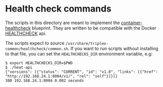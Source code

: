 # Health check commands

The scripts in this directory are meant to implement the
[container-healthcheck][] blueprint.  They are written to be compatible
with the Docker [HEALTHCHECK][] api.

[container-healthcheck]: https://blueprints.launchpad.net/tripleo/+spec/container-healthchecks
[healthcheck]: https://docs.docker.com/engine/reference/builder/#healthcheck

The scripts expect to source
`/usr/share/tripleo-common/healthcheck/common.sh`. If you
want to run scripts without installing to that file, you can set the
`HEALTHCHECKS_DIR` environment variable, e.g:

    $ export HEALTHCHECKS_DIR=$PWD
    $ ./heat-api
    {"versions": [{"status": "CURRENT", "id": "v1.0", "links": [{"href": "http://192.168.24.1:8004/v1/", "rel": "self"}]}]}
    300 192.168.24.1:8004 0.002 seconds
